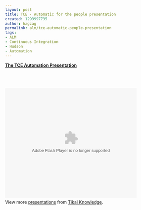 ```yaml
---
layout: post
title: TCE - Automatic for the people presentation
created: 1293997735
author: hagzag
permalink: alm/tce-automatic-people-presentation
tags:
- ALM
- Continuous Integration
- Hudson
- Automation
---
```

<div style="width: 425px;" id="__ss_6430587"><strong style="display: block; margin: 12px 0pt 4px;"><a title="TCE Automation" href="http://www.slideshare.net/tikalknowledge/tce-automation">The TCE Automation Presentation</a></strong><br />
<p>&nbsp;</p>
<object width="425" height="355" id="__sse6430587">
<param name="movie" value="http://static.slidesharecdn.com/swf/ssplayer2.swf?doc=tce-automation-finalnoteless-110102133109-phpapp01&amp;stripped_title=tce-automation&amp;userName=tikalknowledge" />
<param name="allowFullScreen" value="true" />
<param name="allowScriptAccess" value="always" /><embed width="425" height="355" name="__sse6430587" src="http://static.slidesharecdn.com/swf/ssplayer2.swf?doc=tce-automation-finalnoteless-110102133109-phpapp01&amp;stripped_title=tce-automation&amp;userName=tikalknowledge" type="application/x-shockwave-flash" allowscriptaccess="always" allowfullscreen="true"></embed></object>
<div style="padding: 5px 0pt 12px;">View more <a href="http://www.slideshare.net/">presentations</a> from <a href="http://www.slideshare.net/tikalknowledge">Tikal Knowledge</a>.</div>
</div>
